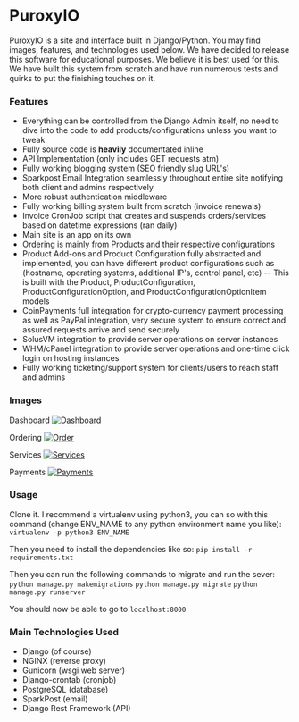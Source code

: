 # PuroxyIO
PuroxyIO is a site and interface built in Django/Python. You may find images, features, and technologies used below. We have decided to release this software for educational purposes. We believe it is best used for this. We have built this system from scratch and have run numerous tests and quirks to put the finishing touches on it.

### Features
- Everything can be controlled from the Django Admin itself, no need to dive into the code to add products/configurations unless you want to tweak
- Fully source code is **heavily** documentated inline
- API Implementation (only includes GET requests atm)
- Fully working blogging system (SEO friendly slug URL's)
- Sparkpost Email Integration seamlessly throughout entire site notifying both client and admins respectively
- More robust authentication middleware
- Fully working billing system built from scratch (invoice renewals)
- Invoice CronJob script that creates and suspends orders/services based on datetime expressions (ran daily)
- Main site is an app on its own
- Ordering is mainly from Products and their respective configurations
- Product Add-ons and Product Configuration fully abstracted and implemented, you can have different product configurations such as (hostname, operating systems, additional IP's, control panel, etc)
-- This is built with the Product, ProductConfiguration, ProductConfigurationOption, and ProductConfigurationOptionItem models
- CoinPayments full integration for crypto-currency payment processing as well as PayPal integration, very secure system to ensure correct and assured requests arrive and send securely
- SolusVM integration to provide server operations on server instances
- WHM/cPanel integration to provide server operations and one-time click login on hosting instances
- Fully working ticketing/support system for clients/users to reach staff and admins

### Images
Dashboard
[![Dashboard](https://i.imgur.com/tohuUxj.png "Dashboard")](https://i.imgur.com/tohuUxj.png "Dashboard")

Ordering
[![Order](https://i.imgur.com/nsRMGwr.png "Order")](https://i.imgur.com/nsRMGwr.png "Order")

Services
[![Services](https://i.imgur.com/IZaXpZk.png "Services")](https://i.imgur.com/IZaXpZk.png "Services")

Payments
[![Payments](https://i.imgur.com/YBblTyc.png "Payments")](https://i.imgur.com/YBblTyc.png "Payments")

### Usage
Clone it. I recommend a virtualenv using python3, you can so with this command (change ENV_NAME to any python environment name you like): 
    `virtualenv -p python3 ENV_NAME`

Then you need to install the dependencies like so:
	`pip install -r requirements.txt`

Then you can run the following commands to migrate and run the sever:
	`python manage.py makemigrations`
	`python manage.py migrate`
	`python manage.py runserver`

You should now be able to go to `localhost:8000`


### Main Technologies Used
- Django (of course)
- NGINX (reverse proxy)
- Gunicorn (wsgi web server)
- Django-crontab (cronjob)
- PostgreSQL (database)
- SparkPost (email)
- Django Rest Framework (API)